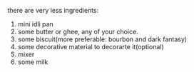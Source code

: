 there are very less ingredients:
1. mini idli pan
2. some butter or ghee, any of your choice.
3. some biscuit(more preferable: bourbon and dark fantasy)
4. some decorative material to decorarte it(optional)
5. mixer 
6. some milk